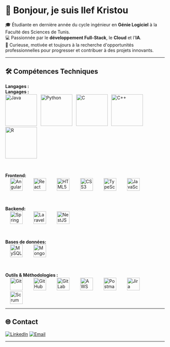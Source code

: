 # 👋 Bonjour, je suis Ilef Kristou  

🎓 Étudiante en dernière année du cycle ingénieur en **Génie Logiciel** à la Faculté des Sciences de Tunis.  
💻 Passionnée par le **développement Full-Stack**, le **Cloud** et l'**IA**.  
🚀 Curieuse, motivée et toujours à la recherche d'opportunités professionnelles pour progresser et contribuer à des projets innovants.  

---

## 🛠️ Compétences Techniques

**Langages :**  
**Langages :**  
<img src="https://skillicons.dev/icons?i=java" title="Java" height="100"/> &nbsp;
<img src="https://skillicons.dev/icons?i=python" title="Python" height="100"/> &nbsp;
<img src="https://skillicons.dev/icons?i=c" title="C" height="100"/> &nbsp;
<img src="https://skillicons.dev/icons?i=cpp" title="C++" height="100"/> &nbsp;
<img src="https://skillicons.dev/icons?i=r" title="R" height="100"/>


<br>

**Frontend:**  
<img src="https://skillicons.dev/icons?i=angular" title="Angular" height="40" style="margin: 0 15px;" />
<img src="https://skillicons.dev/icons?i=react" title="React" height="40" style="margin: 0 15px;" />
<img src="https://skillicons.dev/icons?i=html" title="HTML5" height="40" style="margin: 0 15px;" />
<img src="https://skillicons.dev/icons?i=css" title="CSS3" height="40" style="margin: 0 15px;" />
<img src="https://skillicons.dev/icons?i=ts" title="TypeScript" height="40" style="margin: 0 15px;" />
<img src="https://skillicons.dev/icons?i=js" title="JavaScript" height="40" style="margin: 0 15px;" />

<br>

**Backend:**  
<img src="https://skillicons.dev/icons?i=spring" title="Spring Boot" height="40" style="margin: 0 15px;" />
<img src="https://skillicons.dev/icons?i=laravel" title="Laravel" height="40" style="margin: 0 15px;" />
<img src="https://skillicons.dev/icons?i=nestjs" title="NestJS" height="40" style="margin: 0 15px;" />

<br>

**Bases de données:**  
<img src="https://skillicons.dev/icons?i=mysql" title="MySQL" height="40" style="margin: 0 15px;" />
<img src="https://skillicons.dev/icons?i=mongodb" title="MongoDB" height="40" style="margin: 0 15px;" />

<br>

**Outils & Méthodologies :**  
<img src="https://skillicons.dev/icons?i=git" title="Git" height="40" style="margin: 0 15px;" />
<img src="https://skillicons.dev/icons?i=github" title="GitHub" height="40" style="margin: 0 15px;" />
<img src="https://skillicons.dev/icons?i=gitlab" title="GitLab" height="40" style="margin: 0 15px;" />
<img src="https://skillicons.dev/icons?i=aws" title="AWS" height="40" style="margin: 0 15px;" />
<img src="https://skillicons.dev/icons?i=postman" title="Postman" height="40" style="margin: 0 15px;" />
<img src="https://skillicons.dev/icons?i=jira" title="Jira" height="40" style="margin: 0 15px;" />
<img src="https://img.shields.io/badge/-Scrum-6DB33F?style=flat" title="Scrum" height="40" style="margin: 0 15px;" />

---

## 🌐 Contact

[![LinkedIn](https://img.shields.io/badge/LinkedIn-0077B5?style=for-the-badge&logo=linkedin&logoColor=white)](https://www.linkedin.com/in/ilef-kristou-99374a302/)
[![Email](https://img.shields.io/badge/Email-D14836?style=for-the-badge&logo=gmail&logoColor=white)](mailto:ilef.kristou@etudiant-fst.utm.tn)

---
